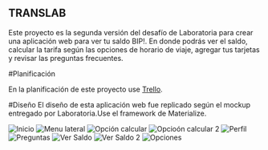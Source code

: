 ## TRANSLAB

Este proyecto es la segunda versión del desafío de Laboratoria para crear una aplicación web para ver tu saldo BIP!. En donde podrás ver el saldo, calcular la tarifa según las opciones de horario de viaje, agregar tus tarjetas y revisar las preguntas frecuentes.

#Planificación

En la planificación de este proyecto use [Trello]('https://trello.com/b/kZ4QcznP/translab').

#Diseño
El diseño de esta aplicación web fue replicado según el mockup entregado por Laboratoria.Use el framework de Materialize.

<img src="/src/inicio.jpg" alt="Inicio">
<img src="/src/menu-lateral.jpg" alt="Menu lateral">
<img src="/src/opcion-calcular.jpg" alt="Opción calcular">
<img src="/src/opcion-calcular2.jpg" alt="Opcioón calcular 2">
<img src="/src/perfil.jpg" alt="Perfil">
<img src="/src/preguntas.jpg" alt="Preguntas">
<img src="/src/versaldo.jpg" alt="Ver Saldo">
<img src="/src/versaldo2.jpg" alt="Ver Saldo 2">
<img src="/src/opciones.jpg" alt="Opciones">


